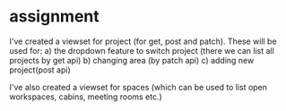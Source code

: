 # assignment

I've created a viewset for project (for get, post and patch). These will be used for: a) the dropdown feature to switch project (there we can list all projects by get api)
b) changing area (by patch api) c) adding new project(post api) 

I've also created a viewset for spaces (which can be used to list open workspaces, cabins, meeting rooms etc.)
